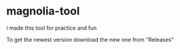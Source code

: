 # magnolia-tool
i made this tool for practice and fun

To get the newest version download the new one from "Releases"
